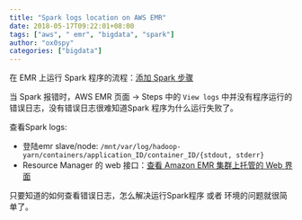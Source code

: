```yaml
---
title: "Spark logs location on AWS EMR"
date: 2018-05-17T09:22:01+08:00
tags: ["aws", " emr", "bigdata", "spark"]
author: "ox0spy"
categories: ["bigdata"]
---
```


在 EMR 上运行 Spark 程序的流程：[添加 Spark 步骤](https://docs.aws.amazon.com/zh_cn/emr/latest/ReleaseGuide/emr-spark-submit-step.html)

当 Spark 报错时，AWS EMR 页面 -> Steps 中的 `View logs` 中并没有程序运行的错误日志，没有错误日志很难知道Spark 程序为什么运行失败了。

查看Spark logs:

- 登陆emr slave/node: `/mnt/var/log/hadoop-yarn/containers/application_ID/container_ID/{stdout, stderr}`
- Resource Manager 的 web 接口：[查看 Amazon EMR 集群上托管的 Web 界面](https://docs.aws.amazon.com/zh_cn/emr/latest/ManagementGuide/emr-web-interfaces.html)

只要知道的如何查看错误日志，怎么解决运行Spark程序 或者 环境的问题就很简单了。
